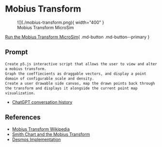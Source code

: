 # Mobius Transform

<figure markdown>
   ![](./mobius-transform.png){ width="400" }
   <figcaption>Mobius Transform MicroSim</figcaption>
</figure>

[Run the Mobius Transform MicroSim](./mobius-transform.html){ .md-button .md-button--primary }

## Prompt

```linenums="0"
Create p5.js interactive script that allows the user to view and alter a mobius transform. 
Graph the coeffiecients as draggable vectors, and display a point domain of configurable scale and density.
Create a user drawable side canvas, map the drawn points back through the transform and displays it alongside the current point map visualization.
```
* [ChatGPT conversation history](https://chat.openai.com/c/487ee060-8b1d-4ccb-8e91-f2385dee1767)

## References

* [Mobius Transform Wikipedia](https://en.wikipedia.org/wiki/M%C3%B6bius_transformation)
* [Smith Chart and the Mobius Transform](https://cds.cern.ch/record/1417989/files/p95.pdf)
* [Desmos Implementation](https://www.desmos.com/calculator/dukutxtsev)